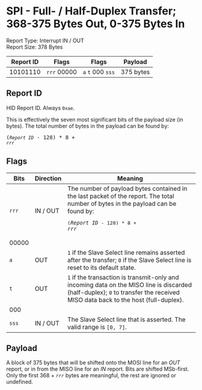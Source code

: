 
# SPI - Full- / Half-Duplex Transfer; 368-375 Bytes Out, 0-375 Bytes In
Report Type: Interrupt IN / OUT<br />
Report Size: 378 Bytes

| Report ID | Flags | Flags | Payload |
|-----------|-------|-------|---------|
| 10101110 | `rrr`&nbsp;00000 | `a`&nbsp;`t`&nbsp;000&nbsp;`sss` | 375 bytes |

## Report ID
HID Report ID.  Always `0xae`.

This is effectively the seven most significant bits of the payload size (in bytes).  The total number of bytes in the payload can be found by: <pre>(*`Report ID`* - 128) * 8 + *`rrr`*</pre>

## Flags
| Bits  | Direction | Meaning |
|-------|-----------|---------|
| `rrr` | IN / OUT  | The number of payload bytes contained in the last packet of the report.  The total number of bytes in the payload can be found by: <pre>(*`Report ID`* - 128) * 8 + *`rrr`*</pre> |
| 00000 |          |                                                                       |
| `a`   | OUT      | `1` if the Slave Select line remains asserted after the transfer; `0` if the Slave Select line is reset to its default state. |
| `t`   | OUT      | `1` if the transaction is transmit-only and incoming data on the MISO line is discarded (half-duplex); `0` to transfer the received MISO data back to the host (full-duplex). |
| 000   |          |                                                                       |
| `sss` | IN / OUT | The Slave Select line that is asserted.  The valid range is `[0, 7]`. |

## Payload
A block of 375 bytes that will be shifted onto the MOSI line for an *OUT* report, or in from the MISO line for an *IN* report.  Bits are shifted MSb-first.  Only the first 368 + *`rrr`* bytes are meaningful, the rest are ignored or undefined.
